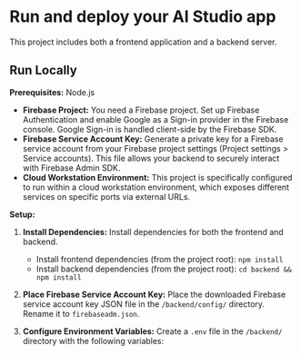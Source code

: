 # Run and deploy your AI Studio app

This project includes both a frontend application and a backend server.

## Run Locally

**Prerequisites:**  Node.js
*   **Firebase Project:** You need a Firebase project. Set up Firebase Authentication and enable Google as a Sign-in provider in the Firebase console.
 Google Sign-in is handled client-side by the Firebase SDK.
*   **Firebase Service Account Key:** Generate a private key for a Firebase service account from your Firebase project settings (Project settings > Service accounts). This file allows your backend to securely interact with Firebase Admin SDK.
*   **Cloud Workstation Environment:** This project is specifically configured to run within a cloud workstation environment, which exposes different services on specific ports via external URLs.

**Setup:**

1.  **Install Dependencies:** Install dependencies for both the frontend and backend.

    *   Install frontend dependencies (from the project root):
   `npm install`
    *   Install backend dependencies (from the project root):
    `cd backend && npm install`

2.  **Place Firebase Service Account Key:** Place the downloaded Firebase service account key JSON file in the `/backend/config/` directory. Rename it to `firebaseadm.json`.

3.  **Configure Environment Variables:** Create a `.env` file in the `/backend/` directory with the following variables:


